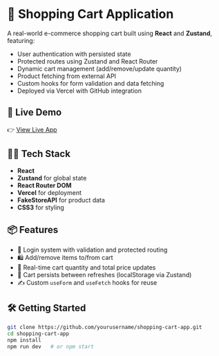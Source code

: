 # 🛒 Shopping Cart Application

A real-world e-commerce shopping cart built using **React** and **Zustand**, featuring:

- User authentication with persisted state
- Protected routes using Zustand and React Router
- Dynamic cart management (add/remove/update quantity)
- Product fetching from external API
- Custom hooks for form validation and data fetching
- Deployed via Vercel with GitHub integration

## 🚀 Live Demo

👉 [View Live App](https://your-app-name.vercel.app)

## 🧑‍💻 Tech Stack

- **React**
- **Zustand** for global state
- **React Router DOM**
- **Vercel** for deployment
- **FakeStoreAPI** for product data
- **CSS3** for styling

## 📦 Features

- 🔐 Login system with validation and protected routing
- 🛍️ Add/remove items to/from cart
- 🧮 Real-time cart quantity and total price updates
- 🔁 Cart persists between refreshes (localStorage via Zustand)
- ✍️ Custom `useForm` and `useFetch` hooks for reuse

## 🛠️ Getting Started

```bash
git clone https://github.com/yourusername/shopping-cart-app.git
cd shopping-cart-app
npm install
npm run dev   # or npm start
